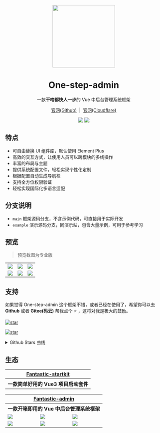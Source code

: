 <p align="center">
  <img src="https://one-step-admin.github.io/logo.png" width="200" height="200" />
</p>

<h1 align="center">One-step-admin</h1>

<p align="center">一款<b>干啥都快人一步</b>的 Vue 中后台管理系统框架</p>

<p align="center">
  <a href="https://one-step-admin.github.io" target="_blank">官网(Github)</a>
  <span>&nbsp;|&nbsp;</span>
  <a href="https://one-step-admin.pages.dev" target="_blank">官网(Cloudflare)</a>
<p>

<p align="center">
  <a href="###"><img src="https://img.shields.io/github/license/one-step-admin/basic?label=%E5%BC%80%E6%BA%90%E5%8D%8F%E8%AE%AE&style=flat-square" /></a>
  <a href="https://github.com/one-step-admin/basic/releases" target="_blank"><img src="https://img.shields.io/github/v/release/one-step-admin/basic?label=%E5%BD%93%E5%89%8D%E7%89%88%E6%9C%AC&style=flat-square" /></a>
</p>

## 特点

- 可自由替换 UI 组件库，默认使用 Element Plus
- 高效的交互方式，让使用人员可以跨模块的多线操作
- 丰富的布局与主题
- 提供系统配置文件，轻松实现个性化定制
- 根据配置自动生成导航栏
- 支持全方位权限验证
- 轻松实现国际化多语言适配

## 分支说明

- `main` 框架源码分支，不含示例代码，可直接用于实际开发
- `example` 演示源码分支，同演示站，包含大量示例，可用于参考学习

## 预览

> 预览截图为专业版

<table>
  <tr>
    <td><img src="https://one-step-admin.github.io/preview1.png" /></td>
    <td><img src="https://one-step-admin.github.io/preview2.png" /></td>
    <td><img src="https://one-step-admin.github.io/preview3.png" /></td>
  </tr>
  <tr>
    <td><img src="https://one-step-admin.github.io/preview4.png" /></td>
    <td><img src="https://one-step-admin.github.io/preview5.png" /></td>
    <td><img src="https://one-step-admin.github.io/preview6.png" /></td>
  </tr>
</table>

## 支持

如果觉得 One-step-admin 这个框架不错，或者已经在使用了，希望你可以去 **Github** 或者 **Gitee(码云)** 帮我点个 ⭐ ，这将对我是极大的鼓励。

[![star](https://img.shields.io/github/stars/one-step-admin/basic?style=social)](https://github.com/one-step-admin/basic)

[![star](https://gitee.com/one-step-admin/basic/badge/star.svg?theme=dark)](https://gitee.com/one-step-admin/basic)

<details>
<summary>Github Stars 曲线</summary>

[![Stargazers over time](https://starchart.cc/one-step-admin/basic.svg)](https://starchart.cc/one-step-admin/basic)
</details>

## 生态

<table>
  <tr>
    <th colspan="3" align="center">
      <a href="https://hooray.github.io/fantastic-startkit" target="_blank">Fantastic-startkit</a>
    </th>
  </tr>
  <tr>
    <th colspan="3" align="center">
      一款简单好用的 Vue3 项目启动套件
    </th>
  </tr>
</table>

<table>
  <tr>
    <th colspan="3" align="center">
      <a href="https://fantastic-admin.github.io/" target="_blank">Fantastic-admin</a>
    </th>
  </tr>
  <tr>
    <th colspan="3" align="center">
      一款开箱即用的 Vue 中后台管理系统框架
    </th>
  </tr>
  <tr>
    <td><img src="https://fantastic-admin.github.io/preview1.png" /></td>
    <td><img src="https://fantastic-admin.github.io/preview2.png" /></td>
    <td><img src="https://fantastic-admin.github.io/preview3.png" /></td>
  </tr>
  <tr>
    <td><img src="https://fantastic-admin.github.io/preview4.png" /></td>
    <td><img src="https://fantastic-admin.github.io/preview5.png" /></td>
    <td><img src="https://fantastic-admin.github.io/preview6.png" /></td>
  </tr>
</table>
